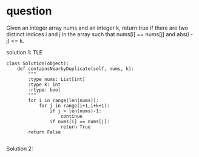 # question

Given an integer array nums and an integer k, return true if there are two distinct indices i and j in the array such that nums[i] == nums[j] and abs(i - j) <= k.


solution 1: TLE
```
class Solution(object):
    def containsNearbyDuplicate(self, nums, k):
        """
        :type nums: List[int]
        :type k: int
        :rtype: bool
        """
        for i in range(len(nums)):
            for j in range(i+1,i+k+1):
                if j > len(nums)-1:
                    continue
                if nums[i] == nums[j]:
                    return True
        return False
            
```
Solution 2: 
